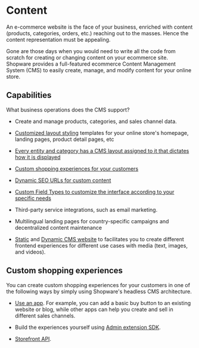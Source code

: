 # Content

An e-commerce website is the face of your business, enriched with content (products, categories, orders, etc.) reaching out to the masses. Hence the content representation must be appealing.

Gone are those days when you would need to write all the code from scratch for creating or changing content on your ecommerce site. Shopware provides a full-featured ecommerce Content Management System (CMS) to easily create, manage, and modify content for your online store.

## Capabilities

What business operations does the CMS support?

* Create and manage products, categories, and sales channel data.

* [Customized layout styling](/docs/guides/plugins/apps/content/cms/add-custom-cms-blocks#overview) templates for your online store's homepage, landing pages, product detail pages, etc

* [Every entity and category has a CMS layout assigned to it that dictates how it is displayed](/docs/concepts/commerce/content/shopping-experiences-cms#hydration-of-dynamic-content)

* [Custom shopping experiences for your customers](#custom-shopping-experiences)

* [Dynamic SEO URLs for custom content](/docs/guides/plugins/plugins/content/seo/add-custom-seo-url#dynamic-seo-urls-for-custom-content)

* [Custom Field Types to customize the interface according to your specific needs](/docs/guides/plugins/apps/custom-data/custom-fields)

* Third-party service integrations, such as email marketing.

* Multilingual landing pages for country-specific campaigns and decentralized content maintenance

* [Static](/docs/concepts/framework/architecture/storefront-concept) and [Dynamic CMS website](/docs/concepts/commerce/core/shopping-experiences-cms) to facilitates you to create different frontend experiences for different use cases with media (text, images, and videos).

## Custom shopping experiences

You can create custom shopping experiences for your customers in one of the following ways by simply using Shopware's headless CMS architecture.

* [Use an app](/docs/guides/plugins/apps/content/cms). For example, you can add a basic buy button to an existing website or blog, while other apps can help you create and sell in different sales channels.

* Build the experiences yourself using [Admin extension SDK](https://shopware.github.io/admin-extension-sdk/docs/guide/api-reference/cms/registerCmsElement).

* [Storefront API](https://shopware.stoplight.io/docs/store-api/70c7b54c9faf9-fetch-and-resolve-a-cms-page).
